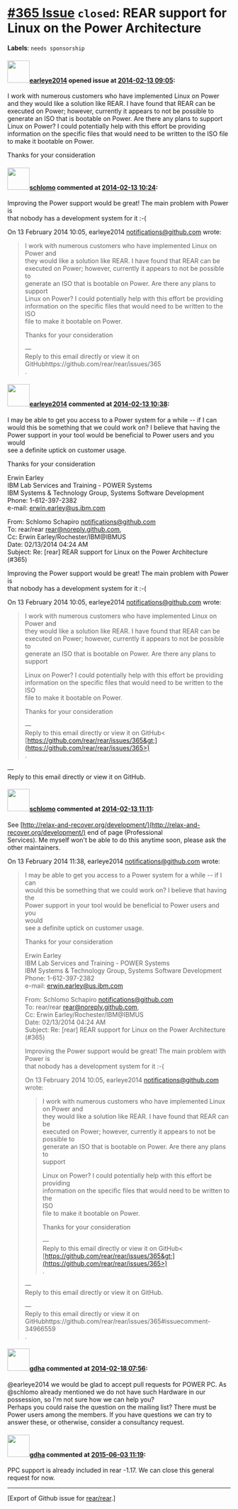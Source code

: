 [\#365 Issue](https://github.com/rear/rear/issues/365) `closed`: REAR support for Linux on the Power Architecture
=================================================================================================================

**Labels**: `needs sponsorship`

#### <img src="https://avatars.githubusercontent.com/u/6670313?v=4" width="50">[earleye2014](https://github.com/earleye2014) opened issue at [2014-02-13 09:05](https://github.com/rear/rear/issues/365):

I work with numerous customers who have implemented Linux on Power and
they would like a solution like REAR. I have found that REAR can be
executed on Power; however, currently it appears to not be possible to
generate an ISO that is bootable on Power. Are there any plans to
support Linux on Power? I could potentially help with this effort be
providing information on the specific files that would need to be
written to the ISO file to make it bootable on Power.

Thanks for your consideration

#### <img src="https://avatars.githubusercontent.com/u/101384?v=4" width="50">[schlomo](https://github.com/schlomo) commented at [2014-02-13 10:24](https://github.com/rear/rear/issues/365#issuecomment-34965419):

Improving the Power support would be great! The main problem with Power
is  
that nobody has a development system for it :-(

On 13 February 2014 10:05, earleye2014 <notifications@github.com> wrote:

> I work with numerous customers who have implemented Linux on Power
> and  
> they would like a solution like REAR. I have found that REAR can be  
> executed on Power; however, currently it appears to not be possible
> to  
> generate an ISO that is bootable on Power. Are there any plans to
> support  
> Linux on Power? I could potentially help with this effort be
> providing  
> information on the specific files that would need to be written to the
> ISO  
> file to make it bootable on Power.
>
> Thanks for your consideration
>
> —  
> Reply to this email directly or view it on
> GitHubhttps://github.com/rear/rear/issues/365  
> .

#### <img src="https://avatars.githubusercontent.com/u/6670313?v=4" width="50">[earleye2014](https://github.com/earleye2014) commented at [2014-02-13 10:38](https://github.com/rear/rear/issues/365#issuecomment-34966559):

I may be able to get you access to a Power system for a while -- if I
can  
would this be something that we could work on? I believe that having
the  
Power support in your tool would be beneficial to Power users and you
would  
see a definite uptick on customer usage.

Thanks for your consideration

Erwin Earley  
IBM Lab Services and Training - POWER Systems  
IBM Systems & Technology Group, Systems Software Development  
Phone: 1-612-397-2382  
e-mail: <erwin.earley@us.ibm.com>

From: Schlomo Schapiro <notifications@github.com>  
To: rear/rear <rear@noreply.github.com>,  
Cc: Erwin Earley/Rochester/IBM@IBMUS  
Date: 02/13/2014 04:24 AM  
Subject: Re: \[rear\] REAR support for Linux on the Power Architecture  
(\#365)

Improving the Power support would be great! The main problem with Power
is  
that nobody has a development system for it :-(

On 13 February 2014 10:05, earleye2014 <notifications@github.com> wrote:

> I work with numerous customers who have implemented Linux on Power
> and  
> they would like a solution like REAR. I have found that REAR can be  
> executed on Power; however, currently it appears to not be possible
> to  
> generate an ISO that is bootable on Power. Are there any plans to
> support
>
> Linux on Power? I could potentially help with this effort be
> providing  
> information on the specific files that would need to be written to
> the  
> ISO  
> file to make it bootable on Power.
>
> Thanks for your consideration
>
> —  
> Reply to this email directly or view it on GitHub&lt;  
> [https://github.com/rear/rear/issues/365&gt;](https://github.com/rear/rear/issues/365>)  
> .

—  
Reply to this email directly or view it on GitHub.

#### <img src="https://avatars.githubusercontent.com/u/101384?v=4" width="50">[schlomo](https://github.com/schlomo) commented at [2014-02-13 11:11](https://github.com/rear/rear/issues/365#issuecomment-34968861):

See
[http://relax-and-recover.org/development/](http://relax-and-recover.org/development/)
end of page (Professional  
Services). Me myself won't be able to do this anytime soon, please ask
the  
other maintainers.

On 13 February 2014 11:38, earleye2014 <notifications@github.com> wrote:

> I may be able to get you access to a Power system for a while -- if I
> can  
> would this be something that we could work on? I believe that having
> the  
> Power support in your tool would be beneficial to Power users and
> you  
> would  
> see a definite uptick on customer usage.
>
> Thanks for your consideration
>
> Erwin Earley  
> IBM Lab Services and Training - POWER Systems  
> IBM Systems & Technology Group, Systems Software Development  
> Phone: 1-612-397-2382  
> e-mail: <erwin.earley@us.ibm.com>
>
> From: Schlomo Schapiro <notifications@github.com>  
> To: rear/rear <rear@noreply.github.com>,  
> Cc: Erwin Earley/Rochester/IBM@IBMUS  
> Date: 02/13/2014 04:24 AM  
> Subject: Re: \[rear\] REAR support for Linux on the Power
> Architecture  
> (\#365)
>
> Improving the Power support would be great! The main problem with
> Power is  
> that nobody has a development system for it :-(
>
> On 13 February 2014 10:05, earleye2014 <notifications@github.com>
> wrote:
>
> > I work with numerous customers who have implemented Linux on Power
> > and  
> > they would like a solution like REAR. I have found that REAR can
> > be  
> > executed on Power; however, currently it appears to not be possible
> > to  
> > generate an ISO that is bootable on Power. Are there any plans to  
> > support
> >
> > Linux on Power? I could potentially help with this effort be
> > providing  
> > information on the specific files that would need to be written to
> > the  
> > ISO  
> > file to make it bootable on Power.
> >
> > Thanks for your consideration
> >
> > —  
> > Reply to this email directly or view it on GitHub&lt;  
> > [https://github.com/rear/rear/issues/365&gt;](https://github.com/rear/rear/issues/365>)  
> > .
>
> —  
> Reply to this email directly or view it on GitHub.
>
> —  
> Reply to this email directly or view it on
> GitHubhttps://github.com/rear/rear/issues/365\#issuecomment-34966559  
> .

#### <img src="https://avatars.githubusercontent.com/u/888633?u=cdaeb31efcc0048d3619651aa18dd4b76e636b21&v=4" width="50">[gdha](https://github.com/gdha) commented at [2014-02-18 07:56](https://github.com/rear/rear/issues/365#issuecomment-35360526):

@earleye2014 we would be glad to accept pull requests for POWER PC. As
@schlomo already mentioned we do not have such Hardware in our
possession, so I'm not sure how we can help you?  
Perhaps you could raise the question on the mailing list? There must be
Power users among the members. If you have questions we can try to
answer these, or otherwise, consider a consultancy request.

#### <img src="https://avatars.githubusercontent.com/u/888633?u=cdaeb31efcc0048d3619651aa18dd4b76e636b21&v=4" width="50">[gdha](https://github.com/gdha) commented at [2015-06-03 11:19](https://github.com/rear/rear/issues/365#issuecomment-108307540):

PPC support is already included in rear -1.17. We can close this general
request for now.

------------------------------------------------------------------------

\[Export of Github issue for
[rear/rear](https://github.com/rear/rear).\]
